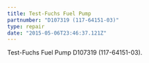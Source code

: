 ```yaml
---
title: Test-Fuchs Fuel Pump
partnumber: "D107319 (117-64151-03)"
type: repair
date: "2015-05-06T23:46:37.121Z"
---
```


Test-Fuchs Fuel Pump D107319 (117-64151-03). 